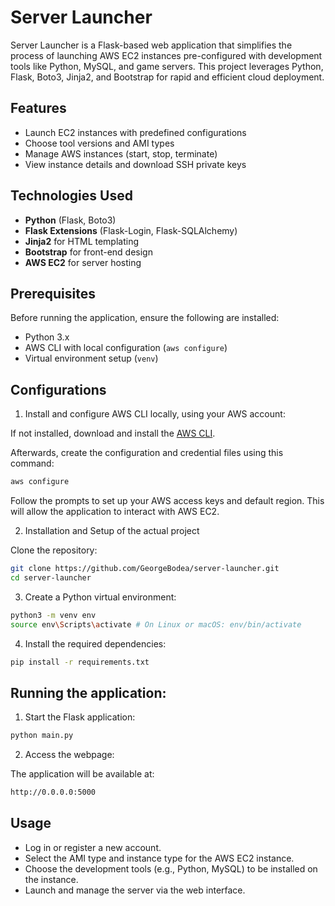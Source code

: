 # Server Launcher

Server Launcher is a Flask-based web application that simplifies the process of launching AWS EC2 instances pre-configured with development tools like Python, MySQL, and game servers. This project leverages Python, Flask, Boto3, Jinja2, and Bootstrap for rapid and efficient cloud deployment.

## Features
- Launch EC2 instances with predefined configurations
- Choose tool versions and AMI types
- Manage AWS instances (start, stop, terminate)
- View instance details and download SSH private keys

## Technologies Used
- **Python** (Flask, Boto3)
- **Flask Extensions** (Flask-Login, Flask-SQLAlchemy)
- **Jinja2** for HTML templating
- **Bootstrap** for front-end design
- **AWS EC2** for server hosting

## Prerequisites
Before running the application, ensure the following are installed:
- Python 3.x
- AWS CLI with local configuration (`aws configure`)
- Virtual environment setup (`venv`)

## Configurations

1) Install and configure AWS CLI locally, using your AWS account:
   
If not installed, download and install the [AWS CLI](https://docs.aws.amazon.com/cli/latest/userguide/getting-started-install.html).

Afterwards, create the configuration and credential files using this command:

```bash
aws configure
```

Follow the prompts to set up your AWS access keys and default region. This will allow the application to interact with AWS EC2.


2) Installation and Setup of the actual project

Clone the repository:

```bash
git clone https://github.com/GeorgeBodea/server-launcher.git
cd server-launcher
```

3) Create a Python virtual environment:

```bash
python3 -m venv env
source env\Scripts\activate # On Linux or macOS: env/bin/activate
```

4) Install the required dependencies:
   
```bash
pip install -r requirements.txt
```

## Running the application:

1) Start the Flask application:
   
```bash
python main.py
```

2) Access the webpage:
   
The application will be available at:

```bash
http://0.0.0.0:5000
```

## Usage
- Log in or register a new account.
- Select the AMI type and instance type for the AWS EC2 instance.
- Choose the development tools (e.g., Python, MySQL) to be installed on the instance.
- Launch and manage the server via the web interface.




